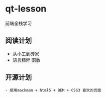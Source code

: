 # qt-lesson
前端全栈学习

##  阅读计划
- 从小工到砖家
- 语言精粹 函数

##  开源计划
    - 使用mackman + html5 + BEM + CSS3 喜欢的页面